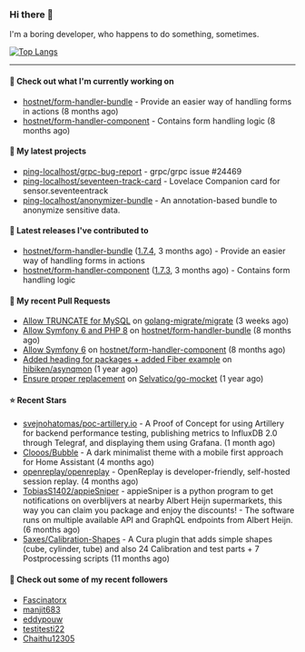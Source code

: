 ### Hi there 👋

I'm a boring developer, who happens to do something, sometimes.

[![Top Langs](https://github-readme-stats.vercel.app/api/top-langs/?username=ping-localhost&langs_count=8&theme=dracula&layout=compact)](https://github.com/anuraghazra/github-readme-stats)

---
#### 👷 Check out what I'm currently working on

- [hostnet/form-handler-bundle](https://github.com/hostnet/form-handler-bundle) - Provide an easier way of handling forms in actions (8 months ago)
- [hostnet/form-handler-component](https://github.com/hostnet/form-handler-component) - Contains form handling logic (8 months ago)



#### 🌱 My latest projects

- [ping-localhost/grpc-bug-report](https://github.com/ping-localhost/grpc-bug-report) - grpc/grpc issue #24469
- [ping-localhost/seventeen-track-card](https://github.com/ping-localhost/seventeen-track-card) - Lovelace Companion card for sensor.seventeentrack
- [ping-localhost/anonymizer-bundle](https://github.com/ping-localhost/anonymizer-bundle) - An annotation-based bundle to anonymize sensitive data.



#### 🔭 Latest releases I've contributed to

- [hostnet/form-handler-bundle](https://github.com/hostnet/form-handler-bundle) ([1.7.4](https://github.com/hostnet/form-handler-bundle/releases/tag/1.7.4), 3 months ago) - Provide an easier way of handling forms in actions
- [hostnet/form-handler-component](https://github.com/hostnet/form-handler-component) ([1.7.3](https://github.com/hostnet/form-handler-component/releases/tag/1.7.3), 3 months ago) - Contains form handling logic



#### 🔨 My recent Pull Requests

- [Allow TRUNCATE for MySQL](https://github.com/golang-migrate/migrate/pull/1010) on [golang-migrate/migrate](https://github.com/golang-migrate/migrate) (3 weeks ago)
- [Allow Symfony 6 and PHP 8](https://github.com/hostnet/form-handler-bundle/pull/76) on [hostnet/form-handler-bundle](https://github.com/hostnet/form-handler-bundle) (8 months ago)
- [Allow Symfony 6](https://github.com/hostnet/form-handler-component/pull/36) on [hostnet/form-handler-component](https://github.com/hostnet/form-handler-component) (8 months ago)
- [Added heading for packages &#43; added Fiber example](https://github.com/hibiken/asynqmon/pull/284) on [hibiken/asynqmon](https://github.com/hibiken/asynqmon) (1 year ago)
- [Ensure proper replacement](https://github.com/Selvatico/go-mocket/pull/31) on [Selvatico/go-mocket](https://github.com/Selvatico/go-mocket) (1 year ago)



#### ⭐ Recent Stars

- [svejnohatomas/poc-artillery.io](https://github.com/svejnohatomas/poc-artillery.io) - A Proof of Concept for using Artillery for backend performance testing, publishing metrics to InfluxDB 2.0 through Telegraf, and displaying them using Grafana. (1 month ago)
- [Clooos/Bubble](https://github.com/Clooos/Bubble) - A dark minimalist theme with a mobile first approach for Home Assistant (4 months ago)
- [openreplay/openreplay](https://github.com/openreplay/openreplay) - OpenReplay is developer-friendly, self-hosted session replay. (4 months ago)
- [TobiasS1402/appieSniper](https://github.com/TobiasS1402/appieSniper) - appieSniper is a python program to get notifications on overblijvers at nearby Albert Heijn supermarkets, this way you can claim you package and enjoy the discounts! - The software runs on multiple available API and GraphQL endpoints from Albert Heijn. (6 months ago)
- [5axes/Calibration-Shapes](https://github.com/5axes/Calibration-Shapes) - A Cura plugin that adds simple shapes (cube, cylinder, tube)  and also 24 Calibration and test parts &#43; 7 Postprocessing scripts (11 months ago)



#### 👯 Check out some of my recent followers

- [Fascinatorx](https://github.com/Fascinatorx)
- [manjit683](https://github.com/manjit683)
- [eddypouw](https://github.com/eddypouw)
- [testitesti22](https://github.com/testitesti22)
- [Chaithu12305](https://github.com/Chaithu12305)

